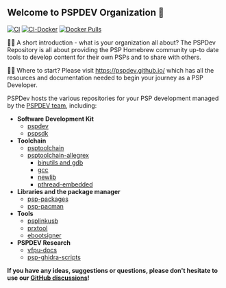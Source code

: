 ## Welcome to PSPDEV Organization 👋

[![CI](https://img.shields.io/github/actions/workflow/status/pspdev/pspdev/.github/workflows/compilation.yml?branch=master&style=for-the-badge&logo=github&label=CI)](https://github.com/pspdev/pspdev/actions?query=workflow:CI) [![CI-Docker](https://img.shields.io/github/actions/workflow/status/pspdev/pspdev/.github/workflows/docker.yml?branch=master&style=for-the-badge&logo=github&label=CI-Docker)](https://github.com/pspdev/pspdev/actions?query=workflow:CI-Docker) [![Docker Pulls](https://img.shields.io/docker/pulls/pspdev/pspdev?style=for-the-badge)](https://hub.docker.com/r/pspdev/pspdev/tags)

🙋‍♀️ A short introduction - what is your organization all about?
The PSPDev Repository is all about providing the PSP Homebrew community up-to date tools to develop content for their own PSPs and to share with others.


👩‍💻 Where to start?
Please visit https://pspdev.github.io/ which has all the resources and documentation needed to begin your journey as a PSP Developer.

PSPDev hosts the various repositories for your PSP development managed by the [PSPDEV team](https://github.com/orgs/pspdev/people), including:

- **Software Development Kit**
	- [pspdev](https://github.com/pspdev/pspdev)
	- [pspsdk](https://github.com/pspdev/pspsdk)
- **Toolchain**
	- [psptoolchain](https://github.com/pspdev/psptoolchain)
	- [psptoolchain-allegrex](https://github.com/pspdev/psptoolchain-allegrex)
		- [binutils and gdb](https://github.com/pspdev/binutils-gdb)
		- [gcc](https://github.com/pspdev/gcc)
		- [newlib](https://github.com/pspdev/newlib)
		- [pthread-embedded](https://github.com/pspdev/pthread-embedded)
- **Libraries and the package manager**
	- [psp-packages](https://github.com/pspdev/psp-packages)
	- [psp-pacman](https://github.com/pspdev/psp-pacman)
- **Tools**
	- [psplinkusb](https://github.com/pspdev/psplinkusb)
	- [prxtool](https://github.com/pspdev/prxtool)
    - [ebootsigner](https://github.com/pspdev/ebootsigner)
- **PSPDEV Research**
	- [vfpu-docs](https://github.com/pspdev/vfpu-docs)
	- [psp-ghidra-scripts](https://github.com/pspdev/psp-ghidra-scripts)

 **If you have any ideas, suggestions or questions, please don't hesitate to use our [GitHub discussions](https://github.com/pspdev/pspdev/discussions)!**
